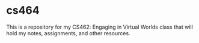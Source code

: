 # cs464
This is a repository for my CS462: Engaging in Virtual Worlds class that will hold my notes, assignments, and other resources. 
